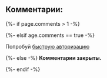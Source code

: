 <div>
<h2>Комментарии:</h2>
{%- if page.comments > 1 -%}
<script async src="https://telegram.org/js/telegram-widget.js?14" data-telegram-discussion="{{ site.chtg | default: "rf_art" }}/{{ page.comments }}" data-comments-limit="5"></script>

{%- elsif age.comments == true -%}
<script async src="https://comments.app/js/widget.js?2" data-comments-app-website="zuRUPyyL" data-limit="5"></script>  
<div id="tgLoginBtn">Попробуй <a href="tg://resolve?domain=rf_art&post=806">быструю авторизацию</a></div>

{%- else -%}
**Комментарии закрыты.**

{%- endif -%}
</div>
